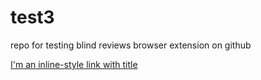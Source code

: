 # test3
repo for testing blind reviews browser extension on github


[I'm an inline-style link with title](https://www.google.com "wut title ")
